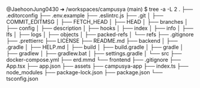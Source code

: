 @JaehoonJung0430 ➜ /workspaces/campusya (main) $ tree -a -L 2
.
├── .editorconfig
├── .env.example
├── .eslintrc.js
├── .git
│   ├── COMMIT_EDITMSG
│   ├── FETCH_HEAD
│   ├── HEAD
│   ├── branches
│   ├── config
│   ├── description
│   ├── hooks
│   ├── index
│   ├── info
│   ├── lfs
│   ├── logs
│   ├── objects
│   ├── packed-refs
│   └── refs
├── .gitignore
├── .prettierrc
├── LICENSE
├── README.md
├── backend
│   ├── .gradle
│   ├── HELP.md
│   ├── build
│   ├── build.gradle
│   ├── gradle
│   ├── gradlew
│   ├── gradlew.bat
│   ├── settings.gradle
│   └── src
├── docker-compose.yml
├── erd.mmd
└── frontend
├── .gitignore
├── App.tsx
├── app.json
├── assets
├── campusya-app
├── index.ts
├── node_modules
├── package-lock.json
├── package.json
└── tsconfig.json
